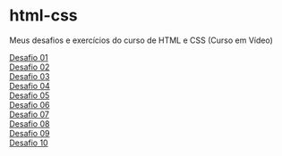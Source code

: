 # html-css

Meus desafios e exercícios do curso de HTML e CSS (Curso em Vídeo)

<a href="desafios/modulo-01/d001/d001.html">Desafio 01</a><br>
<a href="desafios/modulo-01/d002/ex002m1.html">Desafio 02</a><br>
<a href="desafios/modulo-01/d003/ex003.html">Desafio 03</a><br>
<a href="desafios/modulo-01/d004/d004.html">Desafio 04</a><br>
<a href="desafios/modulo-01/d005/index.html">Desafio 05</a><br>
<a href="desafios/modulo-01/d006/d006.html">Desafio 06</a><br>
<a href="desafios/modulo-01/d007/index.html">Desafio 07</a><br>
<a href="desafios/modulo-01/d008/index.html">Desafio 08</a><br>
<a href="desafios/modulo-01/d009/index.html">Desafio 09</a><br>
<a href="desafios/modulo-02/d010/index.html">Desafio 10</a>
